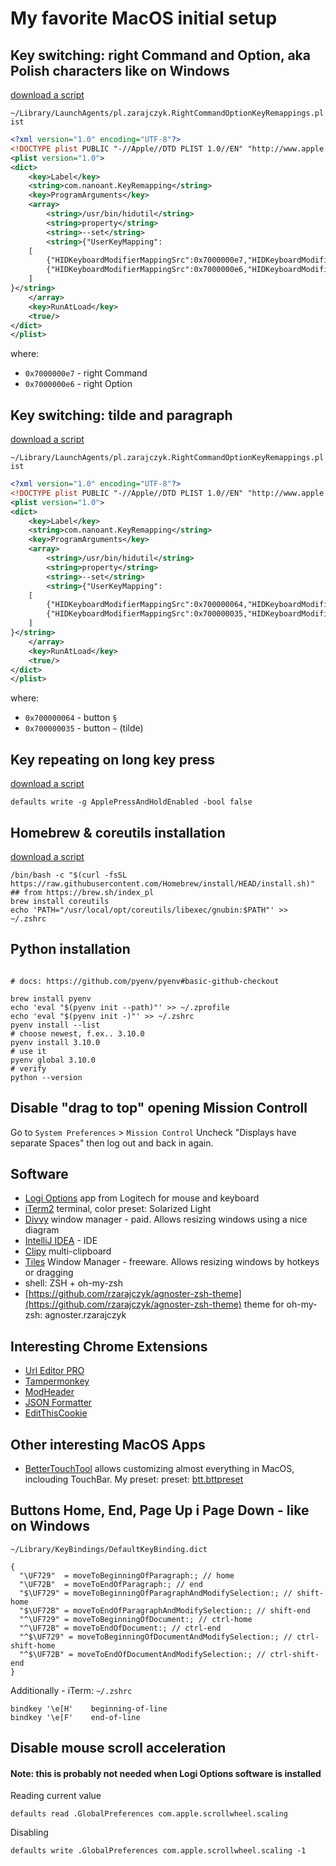 # My favorite MacOS initial setup

## Key switching: right Command and Option, aka Polish characters like on Windows
[download a script](resources/macos-switch-right-command-option.sh)

`~/Library/LaunchAgents/pl.zarajczyk.RightCommandOptionKeyRemappings.plist`
```xml
<?xml version="1.0" encoding="UTF-8"?>
<!DOCTYPE plist PUBLIC "-//Apple//DTD PLIST 1.0//EN" "http://www.apple.com/DTDs/PropertyList-1.0.dtd">
<plist version="1.0">
<dict>
    <key>Label</key>
    <string>com.nanoant.KeyRemapping</string>
    <key>ProgramArguments</key>
    <array>
        <string>/usr/bin/hidutil</string>
        <string>property</string>
        <string>--set</string>
        <string>{"UserKeyMapping":
    [
        {"HIDKeyboardModifierMappingSrc":0x7000000e7,"HIDKeyboardModifierMappingDst":0x7000000e6},
        {"HIDKeyboardModifierMappingSrc":0x7000000e6,"HIDKeyboardModifierMappingDst":0x7000000e7}
    ]
}</string>
    </array>
    <key>RunAtLoad</key>
    <true/>
</dict>
</plist>
```
where:
* `0x7000000e7` - right Command
* `0x7000000e6` - right Option

## Key switching: tilde and paragraph
[download a script](resources/macos-switch-tilde-paragraph.sh)

`~/Library/LaunchAgents/pl.zarajczyk.RightCommandOptionKeyRemappings.plist`
```xml
<?xml version="1.0" encoding="UTF-8"?>
<!DOCTYPE plist PUBLIC "-//Apple//DTD PLIST 1.0//EN" "http://www.apple.com/DTDs/PropertyList-1.0.dtd">
<plist version="1.0">
<dict>
    <key>Label</key>
    <string>com.nanoant.KeyRemapping</string>
    <key>ProgramArguments</key>
    <array>
        <string>/usr/bin/hidutil</string>
        <string>property</string>
        <string>--set</string>
        <string>{"UserKeyMapping":
    [
        {"HIDKeyboardModifierMappingSrc":0x700000064,"HIDKeyboardModifierMappingDst":0x700000035},
        {"HIDKeyboardModifierMappingSrc":0x700000035,"HIDKeyboardModifierMappingDst":0x700000064}
    ]
}</string>
    </array>
    <key>RunAtLoad</key>
    <true/>
</dict>
</plist>
```
where:
* `0x700000064` - button `§`
* `0x700000035` - button `~` (tilde)

## Key repeating on long key press
[download a script](resources/macos-key-repeating-on-long-press.sh)
```shell
defaults write -g ApplePressAndHoldEnabled -bool false
```

## Homebrew & coreutils installation
[download a script](resources/macos-install-brew-coreutils.sh)
```shell
/bin/bash -c "$(curl -fsSL https://raw.githubusercontent.com/Homebrew/install/HEAD/install.sh)"  ## from https://brew.sh/index_pl
brew install coreutils
echo 'PATH="/usr/local/opt/coreutils/libexec/gnubin:$PATH"' >> ~/.zshrc
```
## Python installation
```shell

# docs: https://github.com/pyenv/pyenv#basic-github-checkout
 
brew install pyenv
echo 'eval "$(pyenv init --path)"' >> ~/.zprofile
echo 'eval "$(pyenv init -)"' >> ~/.zshrc
pyenv install --list
# choose newest, f.ex.. 3.10.0
pyenv install 3.10.0
# use it
pyenv global 3.10.0
# verify
python --version
```

## Disable "drag to top" opening Mission Controll

Go to `System Preferences` > `Mission Control`
Uncheck "Displays have separate Spaces" then log out and back in again.

## Software
 - [Logi Options](https://www.logitech.com/pl-pl/software/options.html) app from Logitech for mouse and keyboard
 - [iTerm2](https://iterm2.com/) terminal, color preset: Solarized Light 
 - [Divvy](https://mizage.com/divvy/) window manager - paid. Allows resizing windows using a nice diagram
 - [IntelliJ IDEA](https://www.jetbrains.com/idea/download/) - IDE
 - [Clipy](https://clipy-app.com/) multi-clipboard
 - [Tiles](https://www.sempliva.com/tiles/) Window Manager - freeware. Allows resizing windows by hotkeys or dragging
 - shell: ZSH + oh-my-zsh
 - [https://github.com/rzarajczyk/agnoster-zsh-theme](https://github.com/rzarajczyk/agnoster-zsh-theme) theme for oh-my-zsh: agnoster.rzarajczyk

## Interesting Chrome Extensions
 - [Url Editor PRO](https://chrome.google.com/webstore/detail/url-editor-pro/maoigfcibanjdgnepaiiadjhgmejclea)
 - [Tampermonkey](https://chrome.google.com/webstore/detail/tampermonkey/dhdgffkkebhmkfjojejmpbldmpobfkfo)
 - [ModHeader](https://chrome.google.com/webstore/detail/modheader/idgpnmonknjnojddfkpgkljpfnnfcklj)
 - [JSON Formatter](https://chrome.google.com/webstore/detail/json-formatter/bcjindcccaagfpapjjmafapmmgkkhgoa)
 - [EditThisCookie](https://chrome.google.com/webstore/detail/editthiscookie/fngmhnnpilhplaeedifhccceomclgfbg)

## Other interesting MacOS Apps
 - [BetterTouchTool](https://folivora.ai/) allows customizing almost everything in MacOS, inclouding TouchBar. My preset: preset: [btt.bttpreset](resources/btt.bttpreset)

## Buttons Home, End, Page Up i Page Down - like on Windows

`~/Library/KeyBindings/DefaultKeyBinding.dict`
```shell
{
  "\UF729"  = moveToBeginningOfParagraph:; // home
  "\UF72B"  = moveToEndOfParagraph:; // end
  "$\UF729" = moveToBeginningOfParagraphAndModifySelection:; // shift-home
  "$\UF72B" = moveToEndOfParagraphAndModifySelection:; // shift-end
  "^\UF729" = moveToBeginningOfDocument:; // ctrl-home
  "^\UF72B" = moveToEndOfDocument:; // ctrl-end
  "^$\UF729" = moveToBeginningOfDocumentAndModifySelection:; // ctrl-shift-home
  "^$\UF72B" = moveToEndOfDocumentAndModifySelection:; // ctrl-shift-end
}
```

Additionally - iTerm:
`~/.zshrc`
```shell
bindkey '\e[H'    beginning-of-line
bindkey '\e[F'    end-of-line
```

## Disable mouse scroll acceleration
#### Note: this is probably not needed when Logi Options software is installed
Reading current value
```shell
defaults read .GlobalPreferences com.apple.scrollwheel.scaling
```
Disabling
```shell
defaults write .GlobalPreferences com.apple.scrollwheel.scaling -1
```
